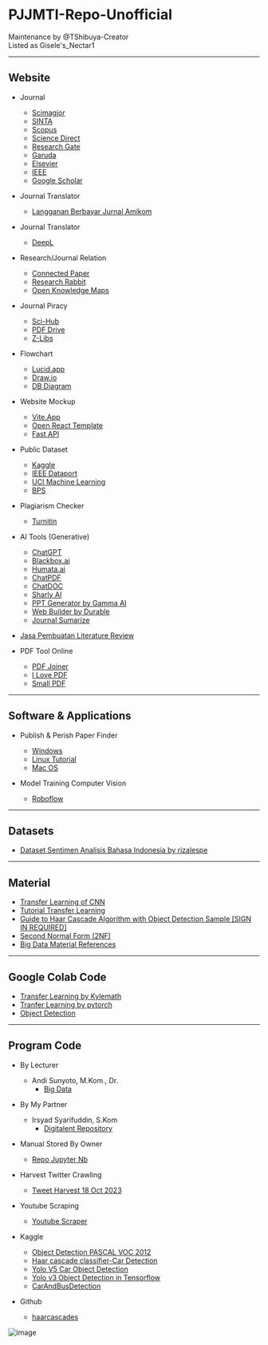 # PJJMTI-Repo-Unofficial
Maintenance by @TShibuya-Creator\
Listed as Gisele's_Nectar1

---
## Website
* Journal
  * [Scimagjor](www.scimagojr.com)
  * [SINTA](https://sinta.kemdikbud.go.id)
  * [Scopus](www.scopus.com)
  * [Science Direct](https://www.sciencedirect.com)
  * [Research Gate](https://www.researchgate.net)
  * [Garuda](https://garuda.kemdikbud.go.id/journal)
  * [Elsevier](https://www.elsevier.com/en-xs)
  * [IEEE](https://www.ieee.org/)
  * [Google Scholar](https://scholar.google.com/)

 * Journal Translator
   * [Langganan Berbayar Jurnal Amikom](https://login.amikom.idm.oclc.org/login)

 * Journal Translator
   * [DeepL](https://www.deepl.com/en/translator)

 * Research/Journal Relation
   * [Connected Paper](https://www.connectedpapers.com/)
   * [Research Rabbit](https://researchrabbitapp.com)
   * [Open Knowledge Maps](https://openknowledgemaps.org)

 * Journal Piracy
   * [Sci-Hub](https://sci-hub.se/)
   * [PDF Drive](https://www.pdfdrive.com/)
   * [Z-Libs](https://z-lib.is/)

* Flowchart
  * [Lucid.app](https://lucid.app/)
  * [Draw.io](https://app.diagrams.net/)
  * [DB Diagram](https://dbdiagram.io/)
 
* Website Mockup
  * [Vite.App](http://vite.app/)
  * [Open React Template](https://github.com/cruip/open-react-template)
  * [Fast API](https://fastapi.tiangolo.com/)
 
* Public Dataset
  * [Kaggle](https://www.kaggle.com/)
  * [IEEE Dataport](https://ieee-dataport.org/)
  * [UCI Machine Learning](https://archive.ics.uci.edu/)
  * [BPS](https://www.bps.go.id/)

 * Plagiarism Checker
   * [Turnitin](www.turnitin.com)

* AI Tools (Generative)
  * [ChatGPT](https://chat.openai.com/)
  * [Blackbox.ai](https://www.blackbox.chat/)
  * [Humata.ai](https://www.humata.ai/)
  * [ChatPDF](https://www.chatpdf.com/)
  * [ChatDOC](https://chatdoc.com/)
  * [Sharly AI](https://app.sharly.ai/)
  * [PPT Generator by Gamma AI](https://gamma.app/)
  * [Web Builder by Durable](https://durable.co/)
  * [Journal Sumarize](https://www.producthunt.com/posts/summaverse)

 * [Jasa Pembuatan Literature Review](https://fastwork.id/user/gumilangna/typing-99196731)

* PDF Tool Online
  * [PDF Joiner](https://pdfjoiner.com/)
  * [I Love PDF](https://www.ilovepdf.com/)
  * [Small PDF](https://smallpdf.com/)

---
## Software & Applications
* Publish & Perish Paper Finder
  * [Windows](https://harzing.com/download/PoP8Setup.exe)
  * [Linux Tutorial](https://harzing.com/resources/publish-or-perish/linux)
  * [Mac OS](https://harzing.com/download/PoP8Mac.pkg)

* Model Training Computer Vision
  * [Roboflow](https://roboflow.com/)
---


## Datasets
* [Dataset Sentimen Analisis Bahasa Indonesia by rizalespe](https://github.com/rizalespe/Dataset-Sentimen-Analisis-Bahasa-Indonesia/blob/master/dataset_komentar_instagram_cyberbullying.csv)


---
## Material
* [Transfer Learning of CNN](https://nirbarazida.medium.com/transfer-learning-of-cnn-model-using-google-colab-part-i-62223fbc8bb8)
* [Tutorial Transfer Learning](https://towardsdatascience.com/beginners-guide-to-transfer-learning-on-google-colab-92bb97122801)
* [Guide to Haar Cascade Algorithm with Object Detection Sample [SIGN IN REQUIRED]](https://www.analyticsvidhya.com/blog/2022/04/object-detection-using-haar-cascade-opencv/)
* [Second Normal Form (2NF)](https://www.tutorialspoint.com/Second-Normal-Form-2NF)
* [Big Data Material References](https://www.coursera.org/specializations/big-data)


---
## Google Colab Code
* [Transfer Learning by Kylemath](https://colab.research.google.com/github/kylemath/ml4a-guides/blob/master/notebooks/transfer-learning.ipynb)
* [Tranfer Learning by pytorch](https://colab.research.google.com/github/pytorch/tutorials/blob/gh-pages/_downloads/62840b1eece760d5e42593187847261f/transfer_learning_tutorial.ipynb)
* [Object Detection](https://drive.google.com/file/d/1GRRaHladw5kR-UL7yL9qJZo4zBOiTx5l/view?usp=sharing)


---
## Program Code
* By Lecturer
  * Andi Sunyoto, M.Kom., Dr.
    * [Big Data](https://github.com/asetya/BigData)
   
* By My Partner
  * Irsyad Syarifuddin, S.Kom
    * [Digitalent Repository](https://drive.google.com/drive/folders/1xMjTaRB6gtdlQlsUYFqaEDuZfFRItQOY)
   
* Manual Stored By Owner
  * [Repo Jupyter Nb](https://drive.google.com/drive/folders/1HmZxdOMkZwXPYo9DOLBQBqT5PZsHQ2MM?usp=drive_link)
 
* Harvest Twitter Crawling
  * [Tweet Harvest 18 Oct 2023](https://helmisatria.com/blog/cara-mendapatkan-data-twitter-yang-besar/)

* Youtube Scraping
  * [Youtube Scraper](https://fariqi.my.id/blog/2023/10/22/tutorial-youtube-api-v3-menggunakan-python-dan-google-colab/)

* Kaggle
  * [Object Detection PASCAL VOC 2012](https://www.kaggle.com/code/abdelrahmansalem9/object-detection)
  * [Haar cascade classifier-Car Detection](https://www.kaggle.com/code/hamedetezadi/haar-cascade-classifier-car-detection)
  * [Yolo V5 Car Object Detection](https://www.kaggle.com/code/balraj98/yolo-v5-car-object-detection)
  * [Yolo v3 Object Detection in Tensorflow](https://www.kaggle.com/code/aruchomu/yolo-v3-object-detection-in-tensorflow)
  * [CarAndBusDetection](https://www.kaggle.com/datasets/hamedetezadi/carandbusdetection/code)

* Github
  * [haarcascades](https://github.com/opencv/opencv/tree/master/data/haarcascades)
 
 


![image](https://github.com/TShibuya-creator/Repo-Unofficial/assets/147384471/77d2f4ef-0587-4fe8-9176-a86630eb785b)
